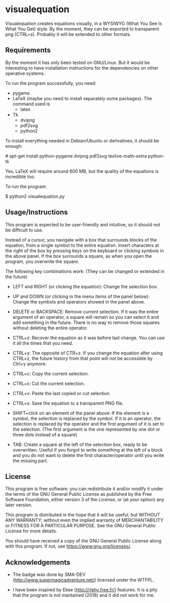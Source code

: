 # visualequation

Visualequation creates equations visually, in a WYSIWYG (What You See Is What You Get) style. By the moment, they can be exported to transparent png (CTRL+s). Probably it will be extended to other formats.

## Requirements
By the moment it has only been tested on GNU/Linux. But it would be interesting to have installation instructions for the dependencies on other operative systems.

To run the program successfully, you need:

* pygame
* LaTeX (maybe you need to install separately some packages). The command used is
  * latex
* Tk
  * dvipng
  * pdf2svg
  * python2
  
To install everything needed in Debian/Ubuntu or derivatives, it should be enough:

\# apt-get install python-pygame dvipng pdf2svg texlive-math-extra python-tk

Yes, LaTeX will require around 600 MB, but the quality of the equations is incredible too.

To run the program:

$ python2 visualequation.py

## Usage/Instructions

This program is expected to be user-friendly and intuitive, so it should not be difficult to use.

Instead of a cursor, you navigate with a box that surrounds blocks of the equation, from a single symbol to the entire equation. Insert characters at the right of the box by pressing keys on the keyboard or clicking symbols in the above panel. If the box surrounds a square, as when you open the program, you overwrite the square.

The following key combinations work: (They can be changed or extended in the future)

* LEFT and RIGHT (or clicking the equation):
Change the selection box.

* UP and DOWN (or clicking in the menu items of the panel below):
Change the symbols and operators showed in the panel above.

* DELETE or BACKSPACE:
Remove current selection. If it was the entire argument of an operator, a square will remain so you can select it and add something in the future. There is no way to remove those squares without deleting the entire operator.

* CTRL+z:
Recover the equation as it was before last change. You can use it all the times that you need.

* CTRL+y:
The opposite of CTR+z. If you change the equation after using CTRL+z, the future history from that point will not be accessible by Ctrl+y anymore.

* CTRL+c:
Copy the current selection.

* CTRL+x:
Cut the current selection.

* CTRL+v:
Paste the last copied or cut selection.

* CTRL+s:
Save the equation to a transparent PNG file.

* SHIFT+click on an element of the panel above:
If the element is a symbol, the selection is replaced by the symbol. If it is an operator, the selection is replaced by the operator and the first argument of it is set to the selection. (The first argument is the one represented by one dot or three dots instead of a square)

* TAB:
Create a square at the left of the selection box, ready to be overwritten. Useful if you forgot to write something at the left of a block and you do not want to delete the first character/operator until you write the missing part.


## License

This program is free software: you can redistribute it and/or modify
it under the terms of the GNU General Public License as published by
the Free Software Foundation, either version 3 of the License, or
(at your option) any later version.

This program is distributed in the hope that it will be useful,
but WITHOUT ANY WARRANTY; without even the implied warranty of
MERCHANTABILITY or FITNESS FOR A PARTICULAR PURPOSE.  See the
GNU General Public License for more details.

You should have received a copy of the GNU General Public License
along with this program.  If not, see <https://www.gnu.org/licenses/>.

## Acknowledgements

* The badge was done by SMA-DEV (http://www.supermagicadventure.net/) licensed under the WTFPL.

* I have been inspired by Ekee (http://rlehy.free.fr/) features. It is a pity that the program is not mantained (2018) and it did not work for me.